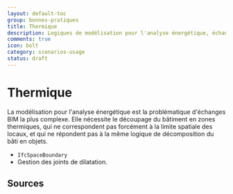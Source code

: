 ```yaml
---
layout: default-toc
group: bonnes-pratiques
title: Thermique
description: Logiques de modélisation pour l'analyse énergétique, échanges entre architecte et ingénieur.
comments: true
icon: bolt
category: scenarios-usage
status: draft
---
```


# Thermique

La modélisation pour l'analyse énergétique est la problématique d'échanges BIM la plus complexe. Elle nécessite le découpage du bâtiment en zones thermiques, qui ne correspondent pas forcément à la limite spatiale des locaux, et qui ne répondent pas à la même logique de décomposition du bâti en objets.

* `IfcSpaceBoundary`
* Gestion des joints de dilatation.

## Sources
